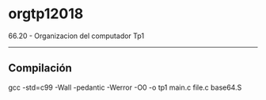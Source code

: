 # orgtp12018
66.20 - Organizacion del computador Tp1

---------------------------------------
## Compilación

gcc -std=c99 -Wall -pedantic -Werror -O0 -o tp1 main.c file.c base64.S

